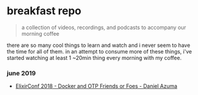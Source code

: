 # breakfast repo
> a collection of videos, recordings, and podcasts to accompany our morning coffee

there are so many cool things to learn and watch and i never seem to have the time for all of them. in an attempt to consume more of these things, i've started watching at least 1 ~20min thing every morning with my coffee.

### june 2019

- [ElixirConf 2018 - Docker and OTP Friends or Foes - Daniel Azuma](https://www.youtube.com/watch?v=nLApFANtkHs)